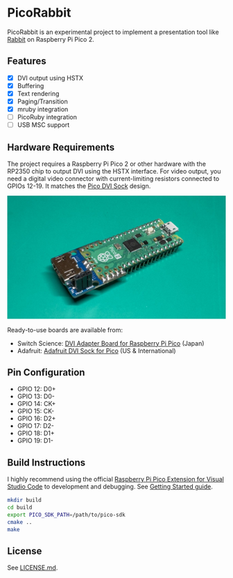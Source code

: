 # PicoRabbit

PicoRabbit is an experimental project to implement a presentation tool like [Rabbit](https://rabbit-shocker.org/en/) on Raspberry Pi Pico 2.

## Features

- [x] DVI output using HSTX
- [x] Buffering
- [x] Text rendering
- [x] Paging/Transition
- [x] mruby integration
- [ ] PicoRuby integration
- [ ] USB MSC support

## Hardware Requirements

The project requires a Raspberry Pi Pico 2 or other hardware with the RP2350 chip to output DVI using the HSTX interface. For video output, you need a digital video connector with current-limiting resistors connected to GPIOs 12-19. It matches the [Pico DVI Sock](https://github.com/Wren6991/Pico-DVI-Sock) design.

![pico_dvi.jpg](pico_dvi.jpg)

Ready-to-use boards are available from:

- Switch Science: [DVI Adapter Board for Raspberry Pi Pico](https://www.switch-science.com/products/7431) (Japan)
- Adafruit: [Adafruit DVI Sock for Pico](https://www.adafruit.com/product/5957) (US & International)

## Pin Configuration

- GPIO 12: D0+
- GPIO 13: D0-
- GPIO 14: CK+
- GPIO 15: CK-
- GPIO 16: D2+
- GPIO 17: D2-
- GPIO 18: D1+
- GPIO 19: D1-

## Build Instructions

I highly recommend using the official [Raspberry Pi Pico Extension for Visual Studio Code](https://marketplace.visualstudio.com/items?itemName=raspberry-pi.raspberry-pi-pico) to development and debugging. See [Getting Started guide](https://datasheets.raspberrypi.com/pico/getting-started-with-pico.pdf).

```bash
mkdir build
cd build
export PICO_SDK_PATH=/path/to/pico-sdk
cmake ..
make
```

## License

See [LICENSE.md](./LICENSE.md).
